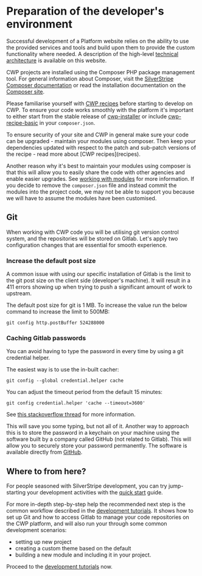<!--
title: Preparation of the developer's environment
pagenumber: 1
-->

# Preparation of the developer's environment

Successful development of a Platform website relies on the ability to use the provided services and tools and build upon
them to provide the custom functionality where needed. A description of the high-level [technical
architecture](https://www.cwp.govt.nz/features/technical-information-about-the-platform/) is available on this website.

CWP projects are installed using the Composer PHP package management tool. For general information about Composer, visit
the [SilverStripe Composer documentation](http://doc.silverstripe.org/framework/en/installation/composer) or read the
installation documentation on the [Composer site](http://getcomposer.org/doc/00-intro.md).

Please familiarise yourself with [CWP recipes](recipes) before starting to develop on CWP. To ensure your code works
smoothly with the platform it's important to either start from the stable release of
[cwp-installer](https://gitlab.cwp.govt.nz/cwp/cwp-installer/) or include
[cwp-recipe-basic](https://gitlab.cwp.govt.nz/cwp/cwp-recipe-basic/) in your `composer.json`.

<div class="notice" markdown='1'>
To ensure security of your site and CWP in general make sure your code can be upgraded - maintain your modules using
composer. Then keep your dependencies updated with respect to the patch and sub-patch versions of the recipe - read
more about [CWP recipes](recipes).
</div>

Another reason why it's best to maintain your modules using composer is that this will allow you to easily share the
code with other agencies and enable easier upgrades. See [working with modules](working-with-modules) for more
information. If you decide to remove the `composer.json` file and instead commit the modules into the project code, we
may not be able to support you because we will have to assume the modules have been customised.

## Git

When working with CWP code you will be utilising git version control system, and the repositories will be stored on
Gitlab. Let's apply two configuration changes that are essential for smooth experience.

### Increase the default post size

A common issue with using our specific installation of Gitlab is the limit to the git post size on the client side
(developer's machine). It will result in a 411 errors showing up when trying to push a significant amount of work to
upstream.

The default post size for git is 1 MB. To increase the value run the below command to increase the limit to 500MB:

	git config http.postBuffer 524288000

### Caching Gitlab passwords

You can avoid having to type the password in every time by using a git credential helper.

The easiest way is to use the in-built cacher:

	git config --global credential.helper cache

You can adjust the timeout period from the default 15 minutes:

	git config credential.helper 'cache --timeout=3600'

See [this stackoverflow
thread](http://stackoverflow.com/questions/5343068/is-there-a-way-to-skip-password-typing-when-using-https-github) for
more information.

This will save you some typing, but not all of it. Another way to approach this is to store the password in a keychain
on your machine using the software built by a company called GitHub (not related to Gitlab). This will allow you to
securely store your password permanently. The software is available directly from
[GitHub](https://help.github.com/articles/set-up-git).

## Where to from here?

For people seasoned with SilverStripe development, you can try jump-starting your development activities with the
[quick start](quick-start) guide.

For more in-depth step-by-step help the recommended next step is the common workflow described in the [development
tutorials](development-tutorials). It shows how to set up Git and how to access Gitlab to manage your code repositories
on the CWP platform, and will also run your through some common development scenarios:

* setting up new project
* creating a custom theme based on the default
* building a new module and including it in your project.

Proceed to the [development tutorials](development-tutorials) now.
